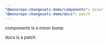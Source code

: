 ```yaml
---
"@monorepo-changesets-demo/components": minor
"@monorepo-changesets-demo/docs": patch
---
```


components is a minor bump

docs is a patch
